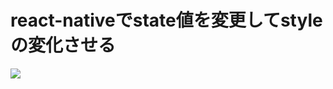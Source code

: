 # react-nativeでstate値を変更してstyleの変化させる
[![](http://img.youtube.com/vi/yMn8AGv6tvQ/0.jpg)](http://www.youtube.com/watch?v=yMn8AGv6tvQ "")

